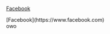 [Facebook](https://www.facebook.com)
<div>
[Facebook](https://www.facebook.com)
</div>
<div>
owo
</div>
